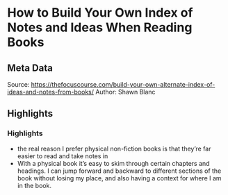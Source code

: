 # How to Build Your Own Index of Notes and Ideas When Reading Books

## Meta Data

Source:  https://thefocuscourse.com/build-your-own-alternate-index-of-ideas-and-notes-from-books/ 
Author: Shawn Blanc

## Highlights

### Highlights

- the real reason I prefer physical non-fiction books is that they’re far easier to read and take notes in
- With a physical book it’s easy to skim through certain chapters and headings. I can jump forward and backward to different sections of the book without losing my place, and also having a context for where I am in the book.
